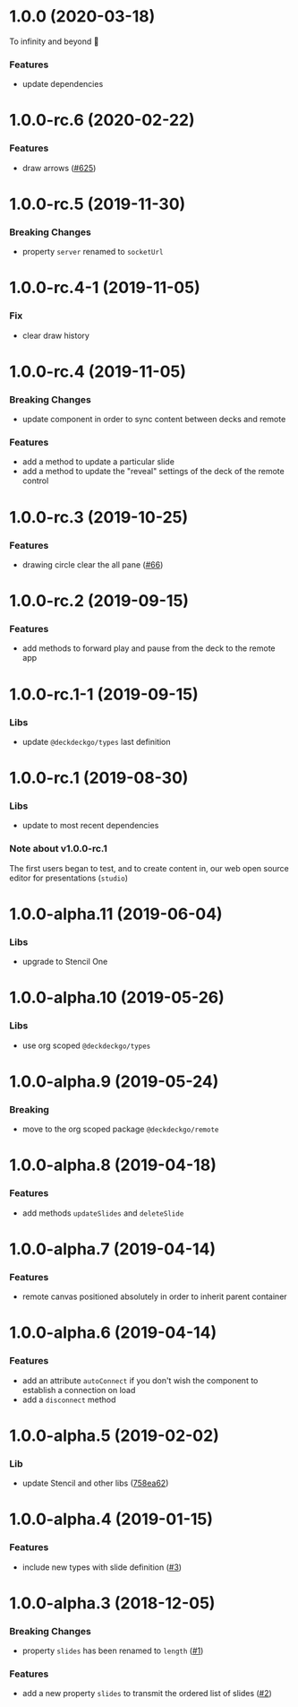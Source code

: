 <a name="1.0.0"></a>

# 1.0.0 (2020-03-18)

To infinity and beyond 🚀

### Features

- update dependencies

<a name="1.0.0-rc.6"></a>

# 1.0.0-rc.6 (2020-02-22)

### Features

- draw arrows ([#625](https://github.com/deckgo/deckdeckgo/issues/625))

<a name="1.0.0-rc.5"></a>

# 1.0.0-rc.5 (2019-11-30)

### Breaking Changes

- property `server` renamed to `socketUrl`

<a name="1.0.0-rc.4-1"></a>

# 1.0.0-rc.4-1 (2019-11-05)

### Fix

- clear draw history

<a name="1.0.0-rc.4"></a>

# 1.0.0-rc.4 (2019-11-05)

### Breaking Changes

- update component in order to sync content between decks and remote

### Features

- add a method to update a particular slide
- add a method to update the "reveal" settings of the deck of the remote control

<a name="1.0.0-rc.3"></a>

# 1.0.0-rc.3 (2019-10-25)

### Features

- drawing circle clear the all pane ([#66](https://github.com/deckgo/deckdeckgo/issues/66))

<a name="1.0.0-rc.2"></a>

# 1.0.0-rc.2 (2019-09-15)

### Features

- add methods to forward play and pause from the deck to the remote app

<a name="1.0.0-rc.1-1"></a>

# 1.0.0-rc.1-1 (2019-09-15)

### Libs

- update `@deckdeckgo/types` last definition

<a name="1.0.0-rc.1"></a>

# 1.0.0-rc.1 (2019-08-30)

### Libs

- update to most recent dependencies

### Note about v1.0.0-rc.1

The first users began to test, and to create content in, our web open source editor for presentations (`studio`)

<a name="1.0.0-alpha.11"></a>

# 1.0.0-alpha.11 (2019-06-04)

### Libs

- upgrade to Stencil One

<a name="1.0.0-alpha.10"></a>

# 1.0.0-alpha.10 (2019-05-26)

### Libs

- use org scoped `@deckdeckgo/types`

<a name="1.0.0-alpha.9"></a>

# 1.0.0-alpha.9 (2019-05-24)

### Breaking

- move to the org scoped package `@deckdeckgo/remote`

<a name="1.0.0-alpha.8"></a>

# 1.0.0-alpha.8 (2019-04-18)

### Features

- add methods `updateSlides` and `deleteSlide`

<a name="1.0.0-alpha.7"></a>

# 1.0.0-alpha.7 (2019-04-14)

### Features

- remote canvas positioned absolutely in order to inherit parent container

<a name="1.0.0-alpha.6"></a>

# 1.0.0-alpha.6 (2019-04-14)

### Features

- add an attribute `autoConnect` if you don't wish the component to establish a connection on load
- add a `disconnect` method

<a name="1.0.0-alpha.5"></a>

# 1.0.0-alpha.5 (2019-02-02)

### Lib

- update Stencil and other libs ([758ea62](https://github.com/deckgo/deckdeckgo-remote/commit/758ea62c884a67195753f805088d11e43a516873))

<a name="1.0.0-alpha.4"></a>

# 1.0.0-alpha.4 (2019-01-15)

### Features

- include new types with slide definition ([#3](https://github.com/deckgo/deckdeckgo-remote/issues/3))

<a name="1.0.0-alpha.3"></a>

# 1.0.0-alpha.3 (2018-12-05)

### Breaking Changes

- property `slides` has been renamed to `length` ([#1](https://github.com/deckgo/deckdeckgo-remote/issues/1))

### Features

- add a new property `slides` to transmit the ordered list of slides ([#2](https://github.com/deckgo/deckdeckgo-remote/issues/2))
